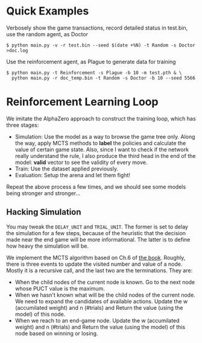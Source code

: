 
# Quick Examples

Verbosely show the game transactions, record detailed status in test.bin, use the random agent, as Doctor
```
$ python main.py -v -r test.bin --seed $(date +%N) -t Random -s Doctor >doc.log
```

Use the reinforcement agent, as Plague to generate data for training
```
$ python main.py -t Reinforcement -s Plague -b 10 -m test.pth & \
  python main.py -r doc_temp.bin -t Random -s Doctor -b 10 --seed 5566
```

# Reinforcement Learning Loop

We imitate the AlphaZero approach to construct the training loop, which has three stages:

* Simulation: Use the model as a way to browse the game tree only. Along the way, apply MCTS methods to **label** the policies and calculate the value of certain game state. Also, since I want to check if the network really understand the rule, I also produce the third head in the end of the model: **valid** vector to see the validity of every move.
* Train: Use the dataset applied previously.
* Evaluation: Setup the arena and let them fight!

Repeat the above process a few times, and we should see some models being stronger and stronger...

## Hacking Simulation

You may tweak the `DELAY_UNIT` and `TRIAL_UNIT`. The former is set to delay the simulation for a few steps, because of the heuristic that the decision made near the end game will be more informational. The latter is to define how heavy the simulation will be.

We implement the MCTS algorithm based on Ch.6 of [the book](https://www.books.com.tw/products/0010881844). Roughly, there is three events to update the visited number and value of a node. Mostly it is a recursive call, and the last two are the terminations. They are:

* When the child nodes of the current node is known. Go to the next node whose PUCT value is the maximum.
* When we hasn't known what will be the child nodes of the current node. We need to expand the candidates of available actions. Update the w (accumilated weight) and n (#trials) and Return the value (using the model) of this node.
* When we reach to an end-game node. Update the w (accumilated weight) and n (#trials) and Return the value (using the model) of this node based on winning or losing.

